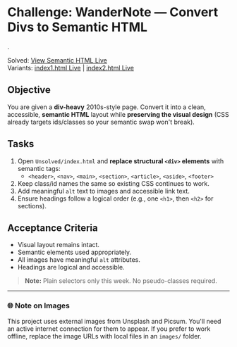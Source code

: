 # Challenge: WanderNote — Convert Divs to Semantic HTML

.

Solved: <a href="https://raw.githack.com/KenVermillionJr/1-2-Semantic-HTML/refs/heads/main/Solution/index0.html">View Semantic HTML Live</a> \
Variants: <a href="https://raw.githack.com/KenVermillionJr/1-2-Semantic-HTML/refs/heads/main/Solution/index1.html">index1.html Live</a> | <a href="https://raw.githack.com/KenVermillionJr/1-2-Semantic-HTML/refs/heads/main/Solution/index2.html">index2.html Live</a>

## Objective

You are given a **div-heavy** 2010s-style page. Convert it into a clean, accessible, **semantic HTML** layout
while **preserving the visual design** (CSS already targets ids/classes so your semantic swap won't break).

## Tasks

1. Open `Unsolved/index.html` and **replace structural `<div>` elements** with semantic tags:
   - `<header>`, `<nav>`, `<main>`, `<section>`, `<article>`, `<aside>`, `<footer>`
2. Keep class/id names the same so existing CSS continues to work.
3. Add meaningful `alt` text to images and accessible link text.
4. Ensure headings follow a logical order (e.g., one `<h1>`, then `<h2>` for sections).

## Acceptance Criteria

- Visual layout remains intact.
- Semantic elements used appropriately.
- All images have meaningful `alt` attributes.
- Headings are logical and accessible.

> **Note:** Plain selectors only this week. No pseudo-classes required.

---

### 🌐 Note on Images

This project uses external images from Unsplash and Picsum.
You'll need an active internet connection for them to appear.
If you prefer to work offline, replace the image URLs with local files in an `images/` folder.
